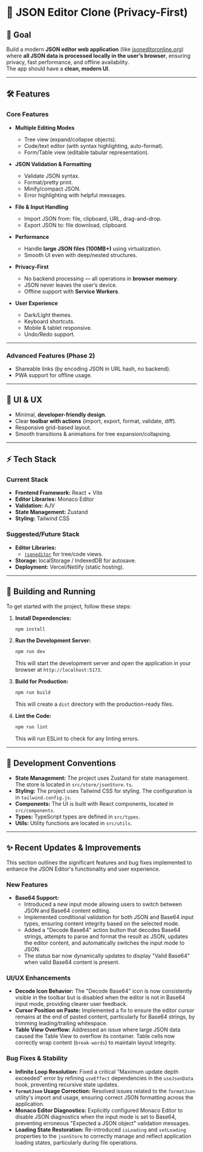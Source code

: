 # 📌 JSON Editor Clone (Privacy-First)

## 🎯 Goal
Build a modern **JSON editor web application** (like [jsoneditoronline.org](https://jsoneditoronline.org)) where **all JSON data is processed locally in the user’s browser**, ensuring privacy, fast performance, and offline availability.  
The app should have a **clean, modern UI**.

---

## 🛠️ Features

### Core Features
- **Multiple Editing Modes**
  - Tree view (expand/collapse objects).
  - Code/text editor (with syntax highlighting, auto-format).
  - Form/Table view (editable tabular representation).

- **JSON Validation & Formatting**
  - Validate JSON syntax.
  - Format/pretty print.
  - Minify/compact JSON.
  - Error highlighting with helpful messages.

- **File & Input Handling**
  - Import JSON from: file, clipboard, URL, drag-and-drop.
  - Export JSON to: file download, clipboard.

- **Performance**
  - Handle **large JSON files (100MB+)** using virtualization.
  - Smooth UI even with deep/nested structures.

- **Privacy-First**
  - No backend processing — all operations in **browser memory**.
  - JSON never leaves the user’s device.
  - Offline support with **Service Workers**.

- **User Experience**
  - Dark/Light themes.
  - Keyboard shortcuts.
  - Mobile & tablet responsive.
  - Undo/Redo support.

---

### Advanced Features (Phase 2)
- Shareable links (by encoding JSON in URL hash, no backend).
- PWA support for offline usage.

---

## 🎨 UI & UX
- Minimal, **developer-friendly design**.
- Clear **toolbar with actions** (import, export, format, validate, diff).
- Responsive grid-based layout.
- Smooth transitions & animations for tree expansion/collapsing.

---

## ⚡ Tech Stack

### Current Stack
- **Frontend Framework:** React + Vite
- **Editor Libraries:** Monaco Editor
- **Validation:** AJV
- **State Management:** Zustand
- **Styling:** Tailwind CSS

### Suggested/Future Stack
- **Editor Libraries:**
  - [`jsoneditor`](https://github.com/josdejong/jsoneditor) for tree/code views.
- **Storage:** localStorage / IndexedDB for autosave.
- **Deployment:** Vercel/Netlify (static hosting).

---

## 🚀 Building and Running

To get started with the project, follow these steps:

1.  **Install Dependencies:**
    ```bash
    npm install
    ```

2.  **Run the Development Server:**
    ```bash
    npm run dev
    ```
    This will start the development server and open the application in your browser at `http://localhost:5173`.

3.  **Build for Production:**
    ```bash
    npm run build
    ```
    This will create a `dist` directory with the production-ready files.

4.  **Lint the Code:**
    ```bash
    npm run lint
    ```
    This will run ESLint to check for any linting errors.

---

## 📝 Development Conventions

*   **State Management:** The project uses Zustand for state management. The store is located in `src/store/jsonStore.ts`.
*   **Styling:** The project uses Tailwind CSS for styling. The configuration is in `tailwind.config.js`.
*   **Components:** The UI is built with React components, located in `src/components`.
*   **Types:** TypeScript types are defined in `src/types`.
*   **Utils:** Utility functions are located in `src/utils`.

---

## ✨ Recent Updates & Improvements

This section outlines the significant features and bug fixes implemented to enhance the JSON Editor's functionality and user experience.

### New Features

*   **Base64 Support:**
    *   Introduced a new input mode allowing users to switch between JSON and Base64 content editing.
    *   Implemented conditional validation for both JSON and Base64 input types, ensuring content integrity based on the selected mode.
    *   Added a "Decode Base64" action button that decodes Base64 strings, attempts to parse and format the result as JSON, updates the editor content, and automatically switches the input mode to JSON.
    *   The status bar now dynamically updates to display "Valid Base64" when valid Base64 content is present.

### UI/UX Enhancements

*   **Decode Icon Behavior:** The "Decode Base64" icon is now consistently visible in the toolbar but is disabled when the editor is not in Base64 input mode, providing clearer user feedback.
*   **Cursor Position on Paste:** Implemented a fix to ensure the editor cursor remains at the end of pasted content, particularly for Base64 strings, by trimming leading/trailing whitespace.
*   **Table View Overflow:** Addressed an issue where large JSON data caused the Table View to overflow its container. Table cells now correctly wrap content (`break-words`) to maintain layout integrity.

### Bug Fixes & Stability

*   **Infinite Loop Resolution:** Fixed a critical "Maximum update depth exceeded" error by refining `useEffect` dependencies in the `useJsonData` hook, preventing recursive state updates.
*   **`formatJson` Usage Correction:** Resolved issues related to the `formatJson` utility's import and usage, ensuring correct JSON formatting across the application.
*   **Monaco Editor Diagnostics:** Explicitly configured Monaco Editor to disable JSON diagnostics when the input mode is set to Base64, preventing erroneous "Expected a JSON object" validation messages.
*   **Loading State Restoration:** Re-introduced `isLoading` and `setLoading` properties to the `jsonStore` to correctly manage and reflect application loading states, particularly during file operations.